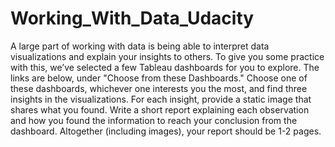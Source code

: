 # Working_With_Data_Udacity

A large part of working with data is being able to interpret data visualizations and explain your insights to others.
To give you some practice with this, we’ve selected a few Tableau dashboards for you to explore.
The links are below, under "Choose from these Dashboards." Choose one of these dashboards, whichever one interests you the most, and find three insights in the visualizations.
For each insight, provide a static image that shares what you found. Write a short report explaining each observation and how you found the information to reach your conclusion from the dashboard. Altogether (including images), your report should be 1-2 pages.
